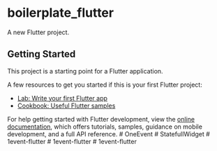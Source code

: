 # boilerplate_flutter

A new Flutter project.

## Getting Started

This project is a starting point for a Flutter application.

A few resources to get you started if this is your first Flutter project:

- [Lab: Write your first Flutter app](https://docs.flutter.dev/get-started/codelab)
- [Cookbook: Useful Flutter samples](https://docs.flutter.dev/cookbook)

For help getting started with Flutter development, view the
[online documentation](https://docs.flutter.dev/), which offers tutorials,
samples, guidance on mobile development, and a full API reference.
#   O n e E v e n t  
 #   S t a t e f u l l W i d g e t  
 #   1 e v e n t - f l u t t e r  
 #   1 e v e n t - f l u t t e r  
 #   1 e v e n t - f l u t t e r  
 